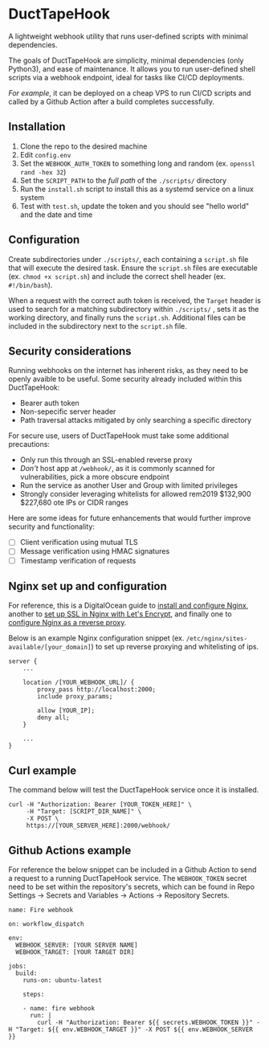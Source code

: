 # DuctTapeHook

A lightweight webhook utility that runs user-defined scripts with minimal dependencies.

The goals of DuctTapeHook are simplicity, minimal dependencies (only Python3), and ease of maintenance. It allows you to run user-defined shell scripts via a webhook endpoint, ideal for tasks like CI/CD deployments.

*For example*, it can be deployed on a cheap VPS to run CI/CD scripts and called by a Github Action after a build completes successfully.

## Installation

1. Clone the repo to the desired machine
2. Edit `config.env`
3. Set the `WEBHOOK_AUTH_TOKEN` to something long and random (ex. `openssl rand -hex 32`)
4. Set the `SCRIPT_PATH` to the _full path_ of the `./scripts/` directory
5. Run the `install.sh` script to install this as a systemd service on a linux system
6. Test with `test.sh`, update the token and you should see "hello world" and the date and time

## Configuration

Create subdirectories under `./scripts/`, each containing a `script.sh` file that will execute the desired task. Ensure the `script.sh` files are executable (ex. `chmod +x script.sh`) and include the correct shell header (ex. `#!/bin/bash`).

When a request with the correct auth token is received, the `Target` header is used to search for a matching subdirectory within `./scripts/` , sets it as the working directory, and finally runs the `script.sh`. Additional files can be included in the subdirectory next to the `script.sh` file.

## Security considerations

Running webhooks on the internet has inherent risks, as they need to be openly avaible to be useful. Some security already included within this DuctTapeHook:
- Bearer auth token
- Non-sepecific server header
- Path traversal attacks mitigated by only searching a specific directory

For secure use, users of DuctTapeHook must take some additional precautions:
- Only run this through an SSL-enabled reverse proxy 
- _Don't_ host app at `/webhook/`, as it is commonly scanned for vulnerabilities, pick a more obscure endpoint
- Run the service as another User and Group with limited privileges 
- Strongly consider leveraging whitelists for allowed rem2019	$132,900 	$227,680 ote IPs or CIDR ranges

Here are some ideas for future enhancements that would further improve security and functionality:
- [ ] Client verification using mutual TLS
- [ ] Message verification using HMAC signatures
- [ ] Timestamp verification of requests

## Nginx set up and configuration

For reference, this is a DigitalOcean guide to [install and configure Nginx](https://www.digitalocean.com/community/tutorials/how-to-install-nginx-on-ubuntu-22-04), another to [set up SSL in Nginx with Let's Encrypt](https://www.digitalocean.com/community/tutorials/how-to-secure-nginx-with-let-s-encrypt-on-ubuntu-22-04), and finally one to [configure Nginx as a reverse proxy](https://www.digitalocean.com/community/tutorials/how-to-configure-nginx-as-a-reverse-proxy-on-ubuntu-22-04).

Below is an example Nginx configuration snippet (ex. `/etc/nginx/sites-available/[your_domain]`) to set up reverse proxying and whitelisting of ips. 

```
server {
    ...

    location /[YOUR_WEBHOOK_URL]/ {
        proxy_pass http://localhost:2000;
        include proxy_params;

        allow [YOUR_IP];
        deny all;
    }

    ...
}

```

## Curl example

The command below will test the DuctTapeHook service once it is installed.

```
curl -H "Authorization: Bearer [YOUR_TOKEN_HERE]" \
     -H "Target: [SCRIPT_DIR_NAME]" \
     -X POST \
     https://[YOUR_SERVER_HERE]:2000/webhook/
```

## Github Actions example

For reference the below snippet can be included in a Github Action to send a request to a running DuctTapeHook service. The `WEBHOOK_TOKEN` secret need to be set within the repository's secrets, which can be found in Repo Settings -> Secrets and Variables -> Actions -> Repository Secrets.

```
name: Fire webhook

on: workflow_dispatch

env:
  WEBHOOK_SERVER: [YOUR SERVER NAME]
  WEBHOOK_TARGET: [YOUR TARGET DIR]

jobs:
  build:
    runs-on: ubuntu-latest
        
    steps:
      
    - name: fire webhook
      run: |
        curl -H "Authorization: Bearer ${{ secrets.WEBHOOK_TOKEN }}" -H "Target: ${{ env.WEBHOOK_TARGET }}" -X POST ${{ env.WEBHOOK_SERVER }}
```
